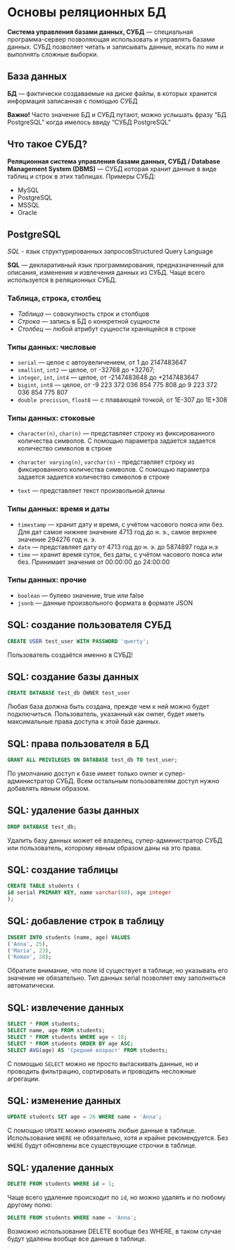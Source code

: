 # Основы реляционных БД

**Система управления базами данных, СУБД** — специальная программа-сервер позволяющая использовать и управлять базами данных. СУБД позволяет читать и записывать данные, искать по ним и выполнять сложные выборки.

## База данных

**БД** — фактически создаваемые на диске файлы, в которых хранится информация записанная с помощью СУБД

**Важно!**
Часто значение БД и СУБД путают, можно услышать фразу “БД PostgreSQL” когда имелось ввиду “СУБД PostgreSQL”

## Что такое СУБД?

**Реляционная система управления базами данных, СУБД / Database Management System (DBMS)** — СУБД которая хранит данные в виде таблиц и строк в этих таблицах.
Примеры СУБД:

- MySQL
- PostgreSQL
- MSSQL
- Oracle

## PostgreSQL

_SQL_ - язык структурированных запросовStructured Query Language

**SQL** — декларативный язык программирования, предназначенный для описания, изменения и извлечения данных из СУБД. Чаще всего используется в реляционных СУБД.

### Таблица, строка, столбец

- _Таблица_ — совокупность строк и столбцов
- _Строка_ — запись в БД о конкретной сущности
- _Столбец_ — любой атрибут сущности хранящейся в строке

### Типы данных: числовые

- `serial` — целое с автоувеличением, от 1 до 2147483647
- `smallint`, `int2` — целое, от -32768 до +32767;
- `integer`, `int`, `int4` — целое, от -2147483648 до +2147483647
- `bigint`, `int8` — целое, от -9 223 372 036 854 775 808 до 9 223 372 036 854 775 807
- `double precision`, `float8` — с плавающей точкой, от 1E-307 до 1E+308

### Типы данных: стоковые

- `character(n)`, `char(n)` — представляет строку из фиксированного количества символов. С помощью параметра задается задается количество символов в строке

- `character varying(n)`, `varchar(n)` - представляет строку из фиксированного количества символов. С помощью параметра задается задается количество символов в строке
- `text` — представляет текст произвольной длины

### Типы данных: время и даты

- `timestamp` — хранит дату и время, с учётом часового пояса или без. Для дат самое нижнее значение 4713 год до н. э., самое верхнее значение 294276 год н. э.
- `date` — представляет дату от 4713 год до н. э. до 5874897 года н.э
- `time` — хранит время суток, без даты, с учётом часового пояса или без. Принимает значения от 00:00:00 до 24:00:00

### Типы данных: прочие

- `boolean` — булево значение, true или false
- `jsonb` — данные произвольного формата в формате JSON

## SQL: создание пользователя СУБД

```sql
CREATE USER test_user WITH PASSWORD 'qwerty';
```

Пользователь создаётся именно в СУБД!

## SQL: создание базы данных

```sql
CREATE DATABASE test_db OWNER test_user
```

Любая база должна быть создана, прежде чем к ней можно будет подключиться.
Пользователь, указанный как owner, будет иметь максимальные права доступа к этой базе данных.

## SQL: права пользователя в БД

```sql
GRANT ALL PRIVILEGES ON DATABASE test_db TO test_user;
```

По умолчанию доступ к базе имеет только owner и супер-администратор СУБД. Всем остальным пользователям доступ нужно добавлять явным образом.

## SQL: удаление базы данных

```sql
DROP DATABASE test_db;
```

Удалить базу данных может её владелец, супер-администратор СУБД или пользователь, которому явным образом даны на это права.

## SQL: создание таблицы

```sql
CREATE TABLE students (
id serial PRIMARY KEY, name varchar(80), age integer
);
```


## SQL: добавление строк в таблицу

```sql
INSERT INTO students (name, age) VALUES
('Anna', 25),
('Maria', 23),
('Roman', 28);
```

Обратите внимание, что поле id существует в таблице, но указывать его значение не обязательно. Тип данных serial позволяет ему заполняться автоматически.

## SQL: извлечение данных

```sql
SELECT * FROM students;
SELECT name, age FROM students;
SELECT * FROM students WHERE age < 18;
SELECT * FROM students ORDER BY age ASC;
SELECT AVG(age) AS 'Средний возраст' FROM students;
```

С помощью `SELECT` можно не просто вытаскивать данные, но и проводить фильтрацию, сортировать и проводить несложные агрегации.

## SQL: изменение данных

```sql
UPDATE students SET age = 26 WHERE name = 'Anna';
```

С помощью `UPDATE` можно изменять любые данные в таблице.
Использование `WHERE` не обязательно, хотя и крайне рекомендуется. Без `WHERE` будут обновлены все существующие строчки в таблице.

## SQL: удаление данных

```sql
DELETE FROM students WHERE id = 1;
```

Чаще всего удаление происходит по `id`, но можно удалять и по любому другому полю:

```sql
DELETE FROM students WHERE name = 'Anna';
```

Возможно использование DELETE вообще без WHERE, в таком случае будут удалены вообще все данные в таблице.
